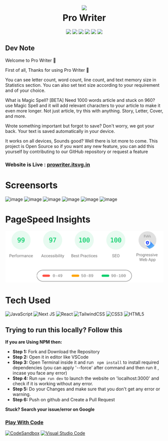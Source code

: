 <div align="center">
 <h1> <img src="https://prowriter.itsvg.in/logo.png" width="80px"><br/>Pro Writer</h1>
 <img src="https://img.shields.io/badge/Release-v.1.0.0-brightgreen?style=plastic"/>
 <img src="https://img.shields.io/badge/Code-Open%20Source-brightgreen?style=plastic"/>
 <img src="https://img.shields.io/npm/v/npm?style=plastic">
 <img src="https://img.shields.io/website?style=plastic&url=https%3A%2F%2Fprowriter.itsvg.in/"> 
 <img src="https://img.shields.io/badge/License-GPL%20v3-brightgreen?style=plastic"/>
 <img src="https://img.shields.io/github/languages/code-size/VishwaGauravIn/pro-writer?logo=github&style=plastic">
</div>


## Dev Note

Welcome to Pro Writer 🚀

First of all, Thanks for using Pro Writer 💛

You can see letter count, word count, line count, and text memory size in Statistics section.
You can also set text size according to your requirement and  of your choice.

What is Magic Spell? [BETA]
Need 1000 words article and stuck on 960? use Magic Spell and it will add relevant characters to your article to make it even more longer.
Not just article, try this with anything. Story, Letter, Cover, and more.

Wrote something important but forgot to save? Don't worry, we got your back. Your text is saved automatically in your device.

It works on all devices, Sounds good? Well there is lot more to come. 
This project is Open Source so if you want any new feature, you can add this yourself by contributing to our GitHub repository or request a feature


### Website is Live : [prowriter.itsvg.in](https://prowriter.itsvg.in)

# Screensorts
   ![image](https://user-images.githubusercontent.com/81325730/194935068-342d6081-9f52-4059-947a-7c8bc6ed1e4c.png)
   ![image](https://user-images.githubusercontent.com/81325730/194935154-c399c7cd-5d05-47b8-b2c1-c354533b4484.png)
   ![image](https://user-images.githubusercontent.com/81325730/194935192-db4fc121-ca74-4631-992b-50abd86c0a4f.png)
   ![image](https://user-images.githubusercontent.com/81325730/194935221-7c8d3d09-1b13-4dbb-ab61-c0cbe3da84b5.png)
   ![image](https://user-images.githubusercontent.com/81325730/194935133-a262dcb5-cf00-4dfd-8d6f-46d01505119e.png)
   ![image](https://user-images.githubusercontent.com/81325730/194935265-68197cd0-3908-4006-9e5b-79c2f6c63fae.png)
   
# PageSpeed Insights
<img src="https://raw.githubusercontent.com/VishwaGauravIn/Images/900d7c8ebd920e9151a578fa859a392c926905d3/pw_psi.svg" align="center">

# Tech Used
![JavaScript](https://img.shields.io/badge/javascript-%23323330.svg?style=for-the-badge&logo=javascript&logoColor=%23F7DF1E)
![Next JS](https://img.shields.io/badge/Next-black?style=for-the-badge&logo=next.js&logoColor=white)
![React](https://img.shields.io/badge/react-%2320232a.svg?style=for-the-badge&logo=react&logoColor=%2361DAFB)
![TailwindCSS](https://img.shields.io/badge/tailwindcss-%2338B2AC.svg?style=for-the-badge&logo=tailwind-css&logoColor=white)
![CSS3](https://img.shields.io/badge/css3-%231572B6.svg?style=for-the-badge&logo=css3&logoColor=white)
![HTML5](https://img.shields.io/badge/html5-%23E34F26.svg?style=for-the-badge&logo=html5&logoColor=white)
   
## Trying to run this locally? Follow this
**If you are Using NPM then:**
- **Step 1:** Fork and Download the Repository
- **Step 2:** Open it in editor like VSCode
- **Step 3:** Open Terminal inside it and run ``` npm install``` to install required dependencies (you can apply '--force' after command and then run it , incase you face any error)
- **Step 4:** Run ```npm run dev``` to launch the website on 'localhost:3000' and check if it is working without any error.
- **Step 5:** Do your Changes and make sure that you don't get any error or warning.
- **Step 6:** Push on github and Create a Pull Request 

**Stuck? Search your issue/error on Google** 

### [Play With Code](https://codesandbox.io/s/github/VishwaGauravIn/pro-writer) 
[![CodeSandbox](https://img.shields.io/badge/Codesandbox-040404?style=for-the-badge&logo=codesandbox&logoColor=DBDBDB)](https://codesandbox.io/s/github/VishwaGauravIn/tools-for-tech)
[![Visual Studio Code](https://img.shields.io/badge/Visual%20Studio%20Code-0078d7.svg?style=for-the-badge&logo=visual-studio-code&logoColor=white)](https://github.dev/VishwaGauravIn/pro-writer)
